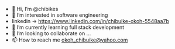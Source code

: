 - 👋 Hi, I’m @chibikes
- 👀 I’m interested in software engineering 
- linkedin -> https://www.linkedin.com/in/chibuike-okoh-5548aa7b
- 🌱 I’m currently learning full stack development
- 💞️ I’m looking to collaborate on ...
- 📫 How to reach me okoh_chibuike@yahoo.com

<!---
chibikes/chibikes is a ✨ special ✨ repository because its `README.md` (this file) appears on your GitHub profile.
You can click the Preview link to take a look at your changes.
--->
